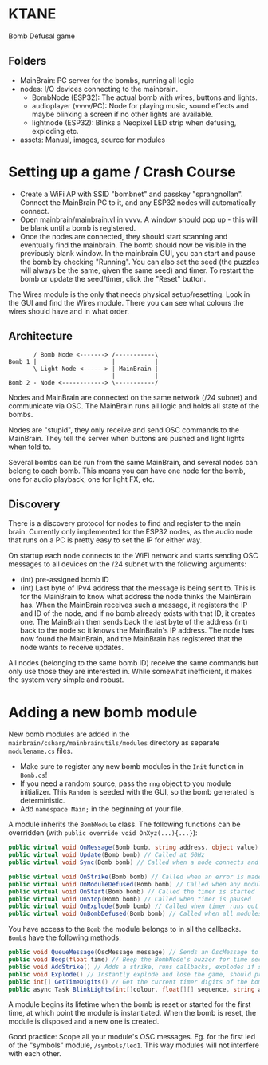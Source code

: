# KTANE
Bomb Defusal game

## Folders
- MainBrain: PC server for the bombs, running all logic
- nodes: I/O devices connecting to the mainbrain.
  - BombNode (ESP32): The actual bomb with wires, buttons and lights.
  - audioplayer (vvvv/PC): Node for playing music, sound effects and maybe blinking a screen if no other lights are available.
  - lightnode (ESP32): Blinks a Neopixel LED strip when defusing, exploding etc.
- assets: Manual, images, source for modules

# Setting up a game / Crash Course
- Create a WiFi AP with SSID "bombnet" and passkey "sprangnollan". Connect the MainBrain PC to it, and any ESP32 nodes will automatically connect.
- Open mainbrain/mainbrain.vl in vvvv. A window should pop up - this will be blank until a bomb is registered.
- Once the nodes are connected, they should start scanning and eventually find the mainbrain. The bomb should now be visible in the previously blank window.
In the mainbrain GUI, you can start and pause the bomb by checking "Running". You can also set the seed (the puzzles will always be the same, given the same seed) and timer. To restart the bomb or update the seed/timer, click the "Reset" button.

The Wires module is the only that needs physical setup/resetting. Look in the GUI and find the Wires module. There you can see what colours the wires should have and in what order. 

## Architecture

```
       / Bomb Node <-------> /-----------\
Bomb 1 |                     |           |
       \ Light Node <------> | MainBrain |
                             |           |
Bomb 2 - Node <------------> \-----------/
````

Nodes and MainBrain are connected on the same network (/24 subnet) and communicate via OSC. The MainBrain runs all logic and holds all state of the bombs.

Nodes are "stupid", they only receive and send OSC commands to the MainBrain. They tell the server when buttons are pushed and light lights when told to.

Several bombs can be run from the same MainBrain, and several nodes can belong to each bomb. This means you can have one node for the bomb, one for audio playback, one for light FX, etc.

## Discovery
There is a discovery protocol for nodes to find and register to the main brain. Currently only implemented for the ESP32 nodes, as the audio node that runs on a PC is pretty easy to set the IP for either way. 

On startup each node connects to the WiFi network and starts sending OSC messages to all devices on the /24 subnet with the following arguments:
- (int) pre-assigned bomb ID
- (int) Last byte of IPv4 address that the message is being sent to. This is for the MainBrain to know what address the node thinks the MainBrain has.
When the MainBrain receives such a message, it registers the IP and ID of the node, and if no bomb already exists with that ID, it creates one. The MainBrain then sends back the last byte of the address (int) back to the node so it knows the MainBrain's IP address. The node has now found the MainBrain, and the MainBrain has registered that the node wants to receive updates.

All nodes (belonging to the same bomb ID) receive the same commands but only use those they are interested in. While somewhat inefficient, it makes the system very simple and robust.


# Adding a new bomb module
New bomb modules are added in the `mainbrain/csharp/mainbrainutils/modules` directory as separate `modulename.cs` files. 

- Make sure to register any new bomb modules in the `Init` function in `Bomb.cs`!
- If you need a random source, pass the `rng` object to you module initializer. This `Random` is seeded with the GUI, so the bomb generated is deterministic.
- Add `namespace Main;` in the beginning of your file.

A module inherits the `BombModule` class. The following functions can be overridden (with `public override void OnXyz(...){...}`):
```cs
public virtual void OnMessage(Bomb bomb, string address, object value) // Called whenever a OSC message is received from a node. You can only receive one argument with this method.
public virtual void Update(Bomb bomb) // Called at 60Hz
public virtual void Sync(Bomb bomb) // Called when a node connects and at regular intervals to mitigate desyncing

public virtual void OnStrike(Bomb bomb) // Called when an error is made and a strike is registered
public virtual void OnModuleDefused(Bomb bomb) // Called when any module is defused
public virtual void OnStart(Bomb bomb) // Called the timer is started
public virtual void OnStop(Bomb bomb) // Called when timer is paused
public virtual void OnExplode(Bomb bomb) // Called when timer runs out or 3 strikes are accrued
public virtual void OnBombDefused(Bomb bomb) // Called when all modules are defused 
```

You have access to the `Bomb` the module belongs to in all the callbacks. `Bomb`s have the following methods:
```cs
public void QueueMessage(OscMessage message) // Sends an OscMessage to all nodes connected to this bomb
public void Beep(float time) // Beep the BombNode's buzzer for time seconds.
public void AddStrike() // Adds a strike, runs callbacks, explodes if strikes >= 3
public void Explode() // Instantly explode and lose the game, should probably use AddStrike() instead
public int[] GetTimeDigits() // Get the current timer digits of the bomb as [minuteTens, minuteOnes, secondTens, secondOnes]. Do not do your own maths to calculate this, as there are some rounding particularities.
public async Task BlinkLights(int[]colour, float[][] sequence, string address, float fadeSpeed, int priority) // Check the in-project docs for details. Used to program flash sequences, such as when the bomb explodes.
```

A module begins its lifetime when the bomb is reset or started for the first time, at which point the module is instantiated. When the bomb is reset, the module is disposed and a new one is created. 

Good practice: Scope all your module's OSC messages. Eg. for the first led of the "symbols" module, `/symbols/led1`. This way modules will not interfere with each other.
